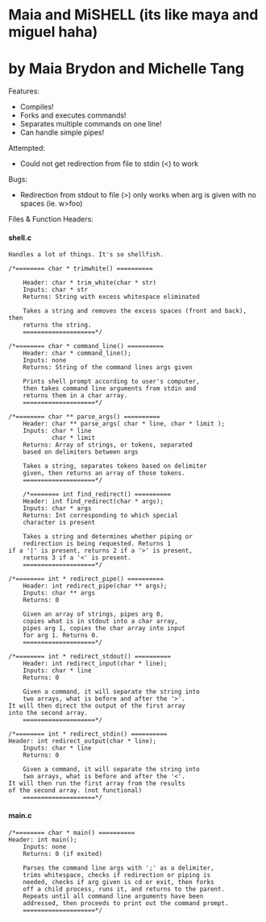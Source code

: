 # Maia and MiSHELL (its like maya and miguel haha)
# by Maia Brydon and Michelle Tang 

Features:
* Compiles!
* Forks and executes commands!
* Separates multiple commands on one line!
* Can handle simple pipes!

Attempted:
* Could not get redirection from file to stdin (<) to work

Bugs:
* Redirection from stdout to file (>) only works when arg is given with no spaces (ie. w>foo)
	
Files & Function Headers:

#### shell.c
	Handles a lot of things. It's so shellfish. 
	
	/*======== char * trimwhite() ==========
	
        Header: char * trim_white(char * str)
        Inputs: char * str
        Returns: String with excess whitespace eliminated

        Takes a string and removes the excess spaces (front and back), then
        returns the string.
        ====================*/
	
	/*======== char * command_line() ==========
        Header: char * command_line();
        Inputs: none
        Returns: String of the command lines args given

        Prints shell prompt according to user's computer,
        then takes command line arguments from stdin and
        returns them in a char array.
        ====================*/
	
	/*======== char ** parse_args() ==========
        Header: char ** parse_args( char * line, char * limit );
        Inputs: char * line
                char * limit
        Returns: Array of strings, or tokens, separated
        based on delimiters between args

        Takes a string, separates tokens based on delimiter
        given, then returns an array of those tokens.
        ====================*/
	
        /*======== int find_redirect() ==========
        Header: int find_redirect(char * args);
        Inputs: char * args
        Returns: Int corresponding to which special
        character is present

        Takes a string and determines whether piping or
        redirection is being requested. Returns 1
	if a '|' is present, returns 2 if a '>' is present,
        returns 3 if a '<' is present.
        ====================*/
	
	/*======== int * redirect_pipe() ==========
        Header: int redirect_pipe(char ** args);
        Inputs: char ** args
        Returns: 0

        Given an array of strings, pipes arg 0,
        copies what is in stdout into a char array,
        pipes arg 1, copies the char array into input
        for arg 1. Returns 0.
        ====================*/
	
	/*======== int * redirect_stdout() ==========
        Header: int redirect_input(char * line);
        Inputs: char * line
        Returns: 0

        Given a command, it will separate the string into
        two arrays, what is before and after the '>'. 
	It will then direct the output of the first array
	into the second array.
        ====================*/
	
	/*======== int * redirect_stdin() ==========
	Header: int redirect_output(char * line);
        Inputs: char * line
        Returns: 0

        Given a command, it will separate the string into
        two arrays, what is before and after the '<'. 
	It will then run the first array from the results 
	of the second array. (not functional)
        ====================*/
	
#### main.c

	/*======== char * main() ==========
	Header: int main();
        Inputs: none
        Returns: 0 (if exited)

        Parses the command line args with ';' as a delimiter,
        trims whitespace, checks if redirection or piping is
        needed, checks if arg given is cd or exit, then forks
        off a child process, runs it, and returns to the parent.
        Repeats until all command line arguments have been
        addressed, then proceeds to print out the command prompt.
        ====================*/
